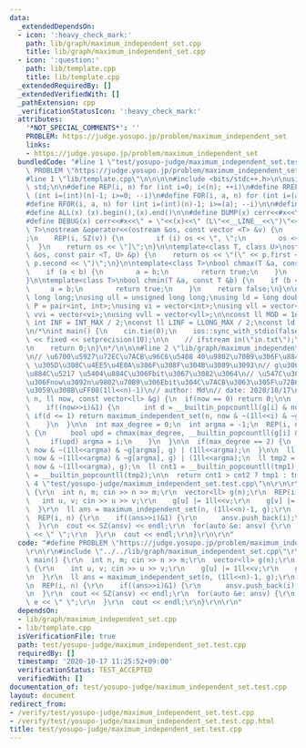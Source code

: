 ```yaml
---
data:
  _extendedDependsOn:
  - icon: ':heavy_check_mark:'
    path: lib/graph/maximum_independent_set.cpp
    title: lib/graph/maximum_independent_set.cpp
  - icon: ':question:'
    path: lib/template.cpp
    title: lib/template.cpp
  _extendedRequiredBy: []
  _extendedVerifiedWith: []
  _pathExtension: cpp
  _verificationStatusIcon: ':heavy_check_mark:'
  attributes:
    '*NOT_SPECIAL_COMMENTS*': ''
    PROBLEM: https://judge.yosupo.jp/problem/maximum_independent_set
    links:
    - https://judge.yosupo.jp/problem/maximum_independent_set
  bundledCode: "#line 1 \"test/yosupo-judge/maximum_independent_set.test.cpp\"\n#define\
    \ PROBLEM \"https://judge.yosupo.jp/problem/maximum_independent_set\"\r\n\r\n\
    #line 1 \"lib/template.cpp\"\n\n\n\n#include <bits/stdc++.h>\n\nusing namespace\
    \ std;\n\n#define REP(i, n) for (int i=0; i<(n); ++i)\n#define RREP(i, n) for\
    \ (int i=(int)(n)-1; i>=0; --i)\n#define FOR(i, a, n) for (int i=(a); i<(n); ++i)\n\
    #define RFOR(i, a, n) for (int i=(int)(n)-1; i>=(a); --i)\n\n#define SZ(x) ((int)(x).size())\n\
    #define ALL(x) (x).begin(),(x).end()\n\n#define DUMP(x) cerr<<#x<<\" = \"<<(x)<<endl\n\
    #define DEBUG(x) cerr<<#x<<\" = \"<<(x)<<\" (L\"<<__LINE__<<\")\"<<endl;\n\ntemplate<class\
    \ T>\nostream &operator<<(ostream &os, const vector <T> &v) {\n    os << \"[\"\
    ;\n    REP(i, SZ(v)) {\n        if (i) os << \", \";\n        os << v[i];\n  \
    \  }\n    return os << \"]\";\n}\n\ntemplate<class T, class U>\nostream &operator<<(ostream\
    \ &os, const pair <T, U> &p) {\n    return os << \"(\" << p.first << \" \" <<\
    \ p.second << \")\";\n}\n\ntemplate<class T>\nbool chmax(T &a, const T &b) {\n\
    \    if (a < b) {\n        a = b;\n        return true;\n    }\n    return false;\n\
    }\n\ntemplate<class T>\nbool chmin(T &a, const T &b) {\n    if (b < a) {\n   \
    \     a = b;\n        return true;\n    }\n    return false;\n}\n\nusing ll =\
    \ long long;\nusing ull = unsigned long long;\nusing ld = long double;\nusing\
    \ P = pair<int, int>;\nusing vi = vector<int>;\nusing vll = vector<ll>;\nusing\
    \ vvi = vector<vi>;\nusing vvll = vector<vll>;\n\nconst ll MOD = 1e9 + 7;\nconst\
    \ int INF = INT_MAX / 2;\nconst ll LINF = LLONG_MAX / 2;\nconst ld eps = 1e-9;\n\
    \n/*\nint main() {\n    cin.tie(0);\n    ios::sync_with_stdio(false);\n    cout\
    \ << fixed << setprecision(10);\n\n    // ifstream in(\"in.txt\");\n    // cin.rdbuf(in.rdbuf());\n\
    \n    return 0;\n}\n*/\n\n\n#line 2 \"lib/graph/maximum_independent_set.cpp\"\n\
    \n// \u6700\u5927\u72EC\u7ACB\u96C6\u5408 40\u9802\u70B9\u306F\u884C\u3051\u308B\
    \ \u305D\u308C\u4EE5\u4E0A\u306F\u308F\u304B\u3089\u3093\n// g\u306F\u96A3\u63A5\
    \u884C\u5217 \u5404\u884C\u306Fbit\u3067\u3082\u3064\n// \u547C\u3076\u3068\u304D\
    \u306Fnow\u3092n\u9802\u70B9\u306Ebit\u304C\u7ACB\u3063\u305F\u72B6\u614B\u306B\
    \u3059\u308B\uFF08(1ll<<n)-1)\n// author: Md\n// date: 2020/10/17\nll maximum_independent_set(int\
    \ n, ll now, const vector<ll> &g) {\n  if(now == 0) return 0;\n\n  REP(i, n) {\n\
    \    if((now>>i)&1) {\n      int d = __builtin_popcountll(g[i] & now);\n     \
    \ if(d <= 1) return maximum_independent_set(n, now & ~(1ll<<i) & ~g[i], g) | (1ll<<i);\n\
    \    }\n  }\n\n  int max_degree = 0;\n  int argma = -1;\n  REP(i, n) {\n    if((now>>i)&1)\
    \ {\n      bool upd = chmax(max_degree, __builtin_popcountll(g[i] & now));\n \
    \     if(upd) argma = i;\n    }\n  }\n\n  if(max_degree == 2) {\n    return maximum_independent_set(n,\
    \ now & ~(1ll<<argma) & ~g[argma], g) | (1ll<<argma);\n  }\n\n  ll tmp1 = maximum_independent_set(n,\
    \ now & ~(1ll<<argma) & ~g[argma], g) | (1ll<<argma);\n  ll tmp2 = maximum_independent_set(n,\
    \ now & ~(1ll<<argma), g);\n  ll cnt1 = __builtin_popcountll(tmp1);\n  ll cnt2\
    \ = __builtin_popcountll(tmp2);\n\n  return cnt1 > cnt2 ? tmp1 : tmp2;\n}\n#line\
    \ 4 \"test/yosupo-judge/maximum_independent_set.test.cpp\"\n\r\n\r\nint main()\
    \ {\r\n  int n, m; cin >> n >> m;\r\n  vector<ll> g(n);\r\n  REP(i, m) {\r\n \
    \   int u, v; cin >> u >> v;\r\n    g[u] |= 1ll<<v;\r\n    g[v] |= 1ll<<u;\r\n\
    \  }\r\n  ll ans = maximum_independent_set(n, (1ll<<n)-1, g);\r\n  vi ansv;\r\n\
    \  REP(i, n) {\r\n    if((ans>>i)&1) {\r\n      ansv.push_back(i);\r\n    }\r\n\
    \  }\r\n  cout << SZ(ansv) << endl;\r\n  for(auto &e: ansv) {\r\n    cout << e\
    \ << \" \";\r\n  }\r\n  cout << endl;\r\n}\r\n\r\n"
  code: "#define PROBLEM \"https://judge.yosupo.jp/problem/maximum_independent_set\"\
    \r\n\r\n#include \"../../lib/graph/maximum_independent_set.cpp\"\r\n\r\n\r\nint\
    \ main() {\r\n  int n, m; cin >> n >> m;\r\n  vector<ll> g(n);\r\n  REP(i, m)\
    \ {\r\n    int u, v; cin >> u >> v;\r\n    g[u] |= 1ll<<v;\r\n    g[v] |= 1ll<<u;\r\
    \n  }\r\n  ll ans = maximum_independent_set(n, (1ll<<n)-1, g);\r\n  vi ansv;\r\
    \n  REP(i, n) {\r\n    if((ans>>i)&1) {\r\n      ansv.push_back(i);\r\n    }\r\
    \n  }\r\n  cout << SZ(ansv) << endl;\r\n  for(auto &e: ansv) {\r\n    cout <<\
    \ e << \" \";\r\n  }\r\n  cout << endl;\r\n}\r\n\r\n"
  dependsOn:
  - lib/graph/maximum_independent_set.cpp
  - lib/template.cpp
  isVerificationFile: true
  path: test/yosupo-judge/maximum_independent_set.test.cpp
  requiredBy: []
  timestamp: '2020-10-17 11:25:52+09:00'
  verificationStatus: TEST_ACCEPTED
  verifiedWith: []
documentation_of: test/yosupo-judge/maximum_independent_set.test.cpp
layout: document
redirect_from:
- /verify/test/yosupo-judge/maximum_independent_set.test.cpp
- /verify/test/yosupo-judge/maximum_independent_set.test.cpp.html
title: test/yosupo-judge/maximum_independent_set.test.cpp
---
```

